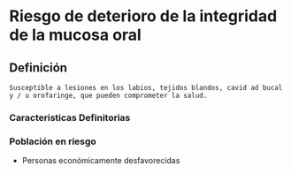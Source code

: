 # Riesgo de deterioro de la integridad de la mucosa oral
## Definición
	Susceptible a lesiones en los labios, tejidos blandos, cavid ad bucal y / u orofaringe, que pueden comprometer la salud.

### Caracteristicas Definitorias


### Población en riesgo
- Personas económicamente 
desfavorecidas

